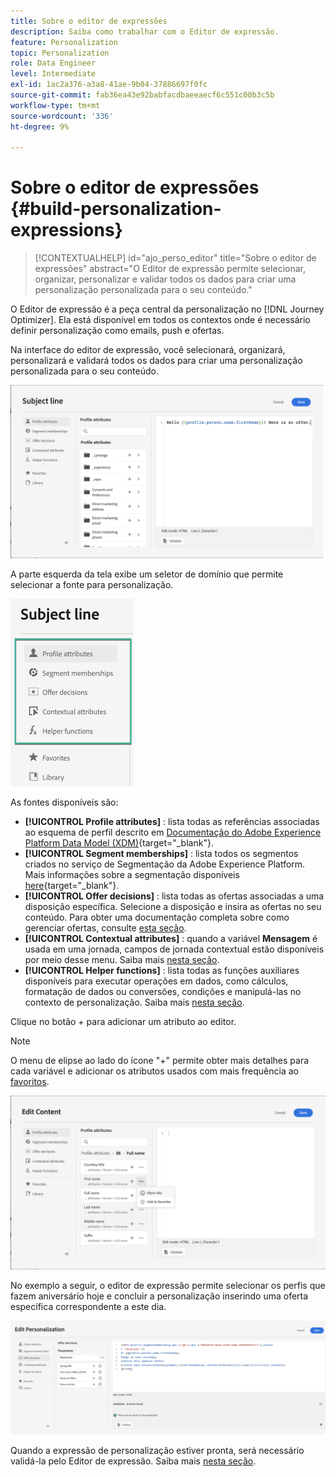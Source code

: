 ```yaml
---
title: Sobre o editor de expressões
description: Saiba como trabalhar com o Editor de expressão.
feature: Personalization
topic: Personalization
role: Data Engineer
level: Intermediate
exl-id: 1ac2a376-a3a8-41ae-9b04-37886697f0fc
source-git-commit: fab36ea43e92babfacdbaeeaecf6c551c00b3c5b
workflow-type: tm+mt
source-wordcount: '336'
ht-degree: 9%

---
```


# Sobre o editor de expressões {#build-personalization-expressions}

>[!CONTEXTUALHELP]
>id="ajo_perso_editor"
>title="Sobre o editor de expressões"
>abstract="O Editor de expressão permite selecionar, organizar, personalizar e validar todos os dados para criar uma personalização personalizada para o seu conteúdo."

O Editor de expressão é a peça central da personalização no [!DNL Journey Optimizer]. Ela está disponível em todos os contextos onde é necessário definir personalização como emails, push e ofertas.

Na interface do editor de expressão, você selecionará, organizará, personalizará e validará todos os dados para criar uma personalização personalizada para o seu conteúdo.

![](assets/perso_ee1.png)

A parte esquerda da tela exibe um seletor de domínio que permite selecionar a fonte para personalização.

![](assets/perso_ee3.png)

As fontes disponíveis são:

* **[!UICONTROL Profile attributes]** : lista todas as referências associadas ao esquema de perfil descrito em [Documentação do Adobe Experience Platform Data Model (XDM)](https://experienceleague.adobe.com/docs/experience-platform/xdm/home.html?lang=pt-BR){target=&quot;_blank&quot;}.
* **[!UICONTROL Segment memberships]** : lista todos os segmentos criados no serviço de Segmentação da Adobe Experience Platform. Mais informações sobre a segmentação disponíveis [here](https://experienceleague.adobe.com/docs/experience-platform/segmentation/home.html){target=&quot;_blank&quot;}.
* **[!UICONTROL Offer decisions]** : lista todas as ofertas associadas a uma disposição específica. Selecione a disposição e insira as ofertas no seu conteúdo. Para obter uma documentação completa sobre como gerenciar ofertas, consulte [esta seção](../messages/deliver-personalized-offers.md).
* **[!UICONTROL Contextual attributes]** : quando a variável **Mensagem** é usada em uma jornada, campos de jornada contextual estão disponíveis por meio desse menu. Saiba mais [nesta seção](personalization-use-case.md).
* **[!UICONTROL Helper functions]** : lista todas as funções auxiliares disponíveis para executar operações em dados, como cálculos, formatação de dados ou conversões, condições e manipulá-las no contexto de personalização. Saiba mais [nesta seção](functions/functions.md).

Clique no botão + para adicionar um atributo ao editor.

>[!NOTE]
>
>O menu de elipse ao lado do ícone &quot;+&quot; permite obter mais detalhes para cada variável e adicionar os atributos usados com mais frequência ao [favoritos](personalization-favorites.md).

![](assets/attribute-details.png)

No exemplo a seguir, o editor de expressão permite selecionar os perfis que fazem aniversário hoje e concluir a personalização inserindo uma oferta específica correspondente a este dia.

![](assets/perso_ee2.png)

Quando a expressão de personalização estiver pronta, será necessário validá-la pelo Editor de expressão. Saiba mais [nesta seção](personalization-validation.md).
